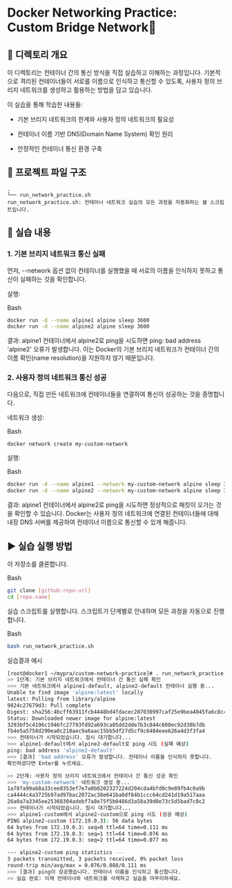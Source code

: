 # Docker Networking Practice: Custom Bridge Network📝
## 📖 디렉토리 개요
이 디렉토리는 컨테이너 간의 통신 방식을 직접 실습하고 이해하는 과정입니다. 기본적으로 격리된 컨테이너들이 서로를 이름으로 인식하고 통신할 수 있도록, 사용자 정의 브리지 네트워크를 생성하고 활용하는 방법을 담고 있습니다.

이 실습을 통해 학습한 내용들:

+ 기본 브리지 네트워크의 한계와 사용자 정의 네트워크의 필요성

+ 컨테이너 이름 기반 DNS(Domain Name System) 확인 원리

+ 안정적인 컨테이너 통신 환경 구축

## 📂 프로젝트 파일 구조
```
.
└── run_network_practice.sh
run_network_practice.sh: 컨테이너 네트워크 실습의 모든 과정을 자동화하는 쉘 스크립트입니다.
```

## 🚀 실습 내용
### 1. 기본 브리지 네트워크 통신 실패
먼저, --network 옵션 없이 컨테이너를 실행했을 때 서로의 이름을 인식하지 못하고 통신이 실패하는 것을 확인합니다.

실행:

Bash

```bash
docker run -d --name alpine1 alpine sleep 3600
docker run -d --name alpine2 alpine sleep 3600
```

결과:
alpine1 컨테이너에서 alpine2로 ping을 시도하면 ping: bad address 'alpine2' 오류가 발생합니다. 이는 Docker의 기본 브리지 네트워크가 컨테이너 간의 이름 확인(name resolution)을 지원하지 않기 때문입니다.

### 2. 사용자 정의 네트워크 통신 성공
다음으로, 직접 만든 네트워크에 컨테이너들을 연결하여 통신이 성공하는 것을 증명합니다.

네트워크 생성:

Bash

```bash
docker network create my-custom-network
```

실행:

Bash

```bash
docker run -d --name alpine1 --network my-custom-network alpine sleep 3600
docker run -d --name alpine2 --network my-custom-network alpine sleep 3600
```

결과:
alpine1 컨테이너에서 alpine2로 ping을 시도하면 정상적으로 패킷이 오가는 것을 확인할 수 있습니다. Docker는 사용자 정의 네트워크에 연결된 컨테이너들에 대해 내장 DNS 서버를 제공하여 컨테이너 이름으로 통신할 수 있게 해줍니다.

## ▶️ 실습 실행 방법
이 저장소를 클론합니다.

Bash

```bash
git clone [github-repo-url]
cd [repo-name]
```

실습 스크립트를 실행합니다. 스크립트가 단계별로 안내하며 모든 과정을 자동으로 진행합니다.

Bash

```bash
bash run_network_practice.sh
```

실습결과 예시
```bash
[root@docker1 ~/mypra/custom-network-practice]# . run_network_practice.sh 
>> 1단계: 기본 브리지 네트워크에서 컨테이너 간 통신 실패 확인
>>> 기본 네트워크에서 alpine1-default, alpine2-default 컨테이너 실행 중...
Unable to find image 'alpine:latest' locally
latest: Pulling from library/alpine
9824c27679d3: Pull complete 
Digest: sha256:4bcff63911fcb4448bd4fdacec207030997caf25e9bea4045fa6c8c44de311d1
Status: Downloaded newer image for alpine:latest
3293bf5c4196c1946fc27793fd92a693ca05dd2dde7b3c844c600ec92d30b7db
fb4e5a5758d290ea0c218aec9a6aac15bb5df27d5cf9c6484eee626a4d3f3fa4
>>> 컨테이너가 시작되었습니다. 잠시 대기합니다...
>>> alpine1-default에서 alpine2-default로 ping 시도 (실패 예상)
ping: bad address 'alpine2-default'
>>> [결과] 'bad address' 오류가 발생합니다. 컨테이너 이름을 인식하지 못합니다.
확인하셨다면 Enter를 누르세요.

>> 2단계: 사용자 정의 브리지 네트워크에서 컨테이너 간 통신 성공 확인
>>> 'my-custom-network' 네트워크 생성 중...
1a78fa99a68a33cee8353ef7e7a0b0202327224d204cda4bfd0c9e89fb4c0a9b
ca4444c4a3725b97ad97bac2072ac38e641ba0df84b1ccc64cd241d19a517aaa
26a0a7a3345ee25368304adebf7a8e75f5b0486d3a58a39d0e73c5d5bad7c0c2
>>> 컨테이너가 시작되었습니다. 잠시 대기합니다...
>>> alpine1-custom에서 alpine2-custom으로 ping 시도 (성공 예상)
PING alpine2-custom (172.19.0.3): 56 data bytes
64 bytes from 172.19.0.3: seq=0 ttl=64 time=0.111 ms
64 bytes from 172.19.0.3: seq=1 ttl=64 time=0.076 ms
64 bytes from 172.19.0.3: seq=2 ttl=64 time=0.077 ms

--- alpine2-custom ping statistics ---
3 packets transmitted, 3 packets received, 0% packet loss
round-trip min/avg/max = 0.076/0.088/0.111 ms
>>> [결과] ping이 성공했습니다. 컨테이너 이름을 인식하고 통신합니다.
>> 실습 완료: 이제 컨테이너와 네트워크를 삭제하고 실습을 마무리하세요.
```
